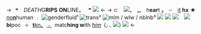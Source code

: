 ->⠀❝   ⠀*DEATH*G**RIPS** **ON**LINE｡ ⠀ ❞
 ![](https://media.discordapp.net/attachments/982634866699014256/1141527117096554628/image0.gif) <-
-> ⊂ ![](https://images-ext-2.discordapp.net/external/aXDh0TJndt_Naq2tc3yRQgCFkAt0hH6fqf5gJ8mWmxc/%3Fv%3Dab03026c/https/three.crd.co/assets/images/gallery24/db7544a8_original.png)₊ ₒᵣ h**ear**t ₂ ┄ [it](https://pronouns.cc/@biker) **hx**
★ [no](https://wepa.unima.org/en/myth-of-the-puppet-a-western-perspective/)[**n**](https://en.wikipedia.org/wiki/Vengeful_ghost)human ﹕ ![genderfluid](https://media.discordapp.net/attachments/1137387209704611971/1141935700061728768/Untitled156_20230817232411.png)¹ ![trans](https://media.discordapp.net/attachments/1137387209704611971/1141935699826839573/Untitled156_20230817232343.png)² ![mlm / wlw / nblnb ](https://media.discordapp.net/attachments/1137387209704611971/1141935699600359525/Untitled156_20230817232249.png)³
[![](https://images-ext-2.discordapp.net/external/mO7r8CXhQ9kO2BQwrwfo9IwmmVVfw8ngk1H9LeiLyJs/%3Fv%3D9648e3e8/https/wilardo.crd.co/assets/images/gallery27/c3398df7_original.png)](https://rentry.co/strawberryboy) [![](https://images-ext-1.discordapp.net/external/kWJAOOODC7_SVj7blhbf7NKh1GO0IOKbjHojM6g-X5A/%3Fv%3D9648e3e8/https/wilardo.crd.co/assets/images/gallery27/5f379f52_original.png)](https://rentry.co/gutmeout) [![](https://images-ext-2.discordapp.net/external/NM9Tbf7eOMkwhd242ciTY3lnfzlUCu918UrDb7c0zks/%3Fv%3D9648e3e8/https/wilardo.crd.co/assets/images/gallery27/6ccd5426_original.png)](https://rentry.co/crushme) ![](https://images-ext-1.discordapp.net/external/eZVEmXVrI6kCPYInlVTjz84EZ1zh60gjlXcPhm9r3sY/%3Fv%3Dab03026c/https/three.crd.co/assets/images/gallery33/06dfd3d8_original.png) **bi**poc⠀⟢⠀[**t**](https://rentry.co/zombieheathcliff)[k](https://rentry.co/thesnowgrave)[n](https://rentry.co/-tazercraft)[｡](https://en.pronouns.page/@jambiwambi)
  [﹣](https://tinyurl.com/sillybf)   matc**hing w**ith [*him*](https://rentry.co/zombieheathcliff)   (◞ ◟ ![](https://images-ext-1.discordapp.net/external/cx8VWfGGjS3g-FXoCddyt3_haU75JR1hsbVPm_Ec70U/%3Fv%3Dab03026c/https/three.crd.co/assets/images/gallery25/d0e2b5ed_original.gif))
![](https://images-ext-1.discordapp.net/external/WOXhLAic5mTR73KYotFz0STRPbnuvsXVrzyfGNFd_eU/%3Fv%3Dd7271437/https/gifcity.carrd.co/assets/images/gallery47/61e1ca03.png) <-
